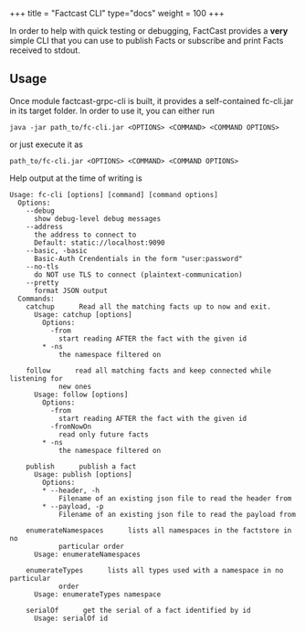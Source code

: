 +++
title = "Factcast CLI"
type="docs"
weight = 100
+++

In order to help with quick testing or debugging, FactCast provides a **very** simple CLI that you can use to publish Facts or subscribe and print Facts received to stdout.

## Usage

Once module factcast-grpc-cli is built, it provides a self-contained fc-cli.jar in its target folder. In order to use it, you can either run

```shell
java -jar path_to/fc-cli.jar <OPTIONS> <COMMAND> <COMMAND OPTIONS>
```

or just execute it as

```shell
path_to/fc-cli.jar <OPTIONS> <COMMAND> <COMMAND OPTIONS>
```

Help output at the time of writing is

```
Usage: fc-cli [options] [command] [command options]
  Options:
    --debug
      show debug-level debug messages
    --address
      the address to connect to
      Default: static://localhost:9090
    --basic, -basic
      Basic-Auth Crendentials in the form "user:password"
    --no-tls
      do NOT use TLS to connect (plaintext-communication)
    --pretty
      format JSON output
  Commands:
    catchup      Read all the matching facts up to now and exit.
      Usage: catchup [options]
        Options:
          -from
            start reading AFTER the fact with the given id
        * -ns
            the namespace filtered on

    follow      read all matching facts and keep connected while listening for
            new ones
      Usage: follow [options]
        Options:
          -from
            start reading AFTER the fact with the given id
          -fromNowOn
            read only future facts
        * -ns
            the namespace filtered on

    publish      publish a fact
      Usage: publish [options]
        Options:
        * --header, -h
            Filename of an existing json file to read the header from
        * --payload, -p
            Filename of an existing json file to read the payload from

    enumerateNamespaces      lists all namespaces in the factstore in no
            particular order
      Usage: enumerateNamespaces

    enumerateTypes      lists all types used with a namespace in no particular
            order
      Usage: enumerateTypes namespace

    serialOf      get the serial of a fact identified by id
      Usage: serialOf id

```
